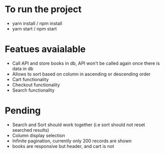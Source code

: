 # To run the project

- yarn install / npm install
- yarn start / npm start

# Featues avaialable

- Call API and store books in db, API won't be called again once there is data in db
- Allows to sort based on column in ascending or descending order
- Cart functionality
- Checkout functionality
- Search functionality

# Pending

- Search and Sort should work together (i.e sort should not reset searched results)
- Column display selection
- Infinite pagination, currently only 200 records are shown
- books are responsive but header, and cart is not
